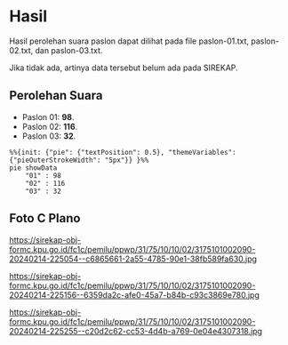 # Hasil

Hasil perolehan suara paslon dapat dilihat pada file paslon-01.txt, paslon-02.txt, dan paslon-03.txt.

Jika tidak ada, artinya data tersebut belum ada pada SIREKAP.

## Perolehan Suara

 * Paslon 01: **98**.
 * Paslon 02: **116**.
 * Paslon 03: **32**.

```mermaid
%%{init: {"pie": {"textPosition": 0.5}, "themeVariables": {"pieOuterStrokeWidth": "5px"}} }%%
pie showData
    "01" : 98
    "02" : 116
    "03" : 32
```
## Foto C Plano

https://sirekap-obj-formc.kpu.go.id/fc1c/pemilu/ppwp/31/75/10/10/02/3175101002090-20240214-225054--c6865661-2a55-4785-90e1-38fb589fa630.jpg

https://sirekap-obj-formc.kpu.go.id/fc1c/pemilu/ppwp/31/75/10/10/02/3175101002090-20240214-225156--6359da2c-afe0-45a7-b84b-c93c3869e780.jpg

https://sirekap-obj-formc.kpu.go.id/fc1c/pemilu/ppwp/31/75/10/10/02/3175101002090-20240214-225255--c20d2c62-cc53-4d4b-a769-0e04e4307318.jpg

